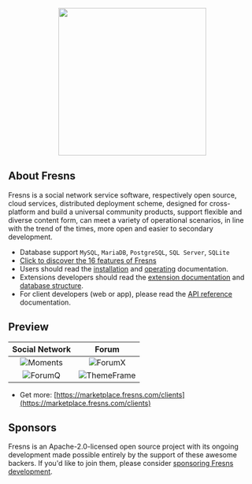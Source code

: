 <p align="center"><a href="https://fresns.org" target="_blank"><img src="https://assets.fresns.com/images/logos/fresns.png" width="300"></a></p>

## About Fresns

Fresns is a social network service software, respectively open source, cloud services, distributed deployment scheme, designed for cross-platform and build a universal community products, support flexible and diverse content form, can meet a variety of operational scenarios, in line with the trend of the times, more open and easier to secondary development.

- Database support `MySQL`, `MariaDB`, `PostgreSQL`, `SQL Server`, `SQLite`
- [Click to discover the 16 features of Fresns](https://fresns.org/intro/features.html)
- Users should read the [installation](https://fresns.org/guide/install.html) and [operating](https://fresns.org/intro/operating.html) documentation.
- Extensions developers should read the [extension documentation](https://docs.fresns.com/open-source/) and [database structure](https://docs.fresns.com/open-source/database/).
- For client developers (web or app), please read the [API reference](https://docs.fresns.com/clients/api/) documentation.

## Preview

| Social Network | Forum |
| :---: | :---: |
| ![Moments](https://assets.fresns.com/images/wikis/previews/Moments.png) | ![ForumX](https://assets.fresns.com/images/wikis/previews/ForumX.png) |
| ![ForumQ](https://assets.fresns.com/images/wikis/previews/ForumQ.png) | ![ThemeFrame](https://assets.fresns.com/images/wikis/previews/ThemeFrame.png) |

- Get more: [https://marketplace.fresns.com/clients](https://marketplace.fresns.com/clients)

## Sponsors

Fresns is an Apache-2.0-licensed open source project with its ongoing development made possible entirely by the support of these awesome backers. If you'd like to join them, please consider [sponsoring Fresns development](https://github.com/sponsors/fresns).
